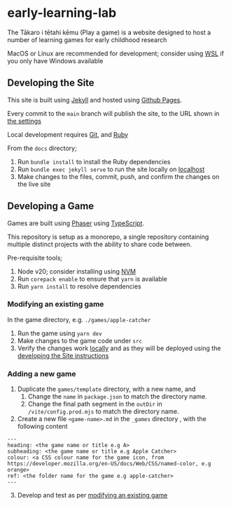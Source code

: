 # early-learning-lab
The Tākaro i tētahi kēmu (Play a game) is a website designed to host a number of learning games for early childhood research

MacOS or Linux are recommended for development; consider using [WSL](https://learn.microsoft.com/en-us/windows/wsl/install) if you only have Windows available


## Developing the Site

This site is built using [Jekyll](https://jekyllrb.com/) and hosted using [Github Pages](https://docs.github.com/en/pages).

Every commit to the `main` branch will publish the site, to the URL shown in [the settings](../../settings/pages)

Local development requires [Git](https://docs.github.com/en/get-started/getting-started-with-git/set-up-git), and [Ruby](https://www.ruby-lang.org/en/documentation/installation/)

From the `docs` directory;

1. Run `bundle install` to install the Ruby dependencies
2. Run `bundle exec jekyll serve` to run the site locally on [localhost](http://127.0.0.1:4000/)
3. Make changes to the files, commit, push, and confirm the changes on the live site

## Developing a Game

Games are built using [Phaser](https://phaser.io/) using [TypeScript](https://www.typescriptlang.org/).

This repository is setup as a monorepo, a single repository containing multiple distinct projects with the ability to share code between.


Pre-requisite tools;
1. Node v20; consider installing using [NVM](https://github.com/nvm-sh/nvm)
2. Run `corepack enable` to ensure that `yarn` is available
3. Run `yarn install` to resolve dependencies

### Modifying an existing game

In the game directory, e.g. `./games/apple-catcher`
1. Run the game using `yarn dev`
2. Make changes to the game code under `src`
3. Verify the changes work [locally](http://localhost:8080) and as they will be deployed using the [developing the Site instructions](#developing-the-site)

### Adding a new game

1. Duplicate the `games/template` directory, with a new name, and
   1. Change the `name` in `package.json` to match the directory name.
   2. Change the final path segment in the `outDir` in `/vite/config.prod.mjs` to match the directory name.
2. Create a new file `<game-name>.md` in the `_games` directory , with the following content
```
---
heading: <the game name or title e.g A>
subheading: <the game name or title e.g Apple Catcher>
colour: <a CSS colour name for the game icon, from https://developer.mozilla.org/en-US/docs/Web/CSS/named-color, e.g orange>
ref: <the folder name for the game e.g apple-catcher> 
---
```
3. Develop and test as per [modifying an existing game](#modifying-an-existing-game)


